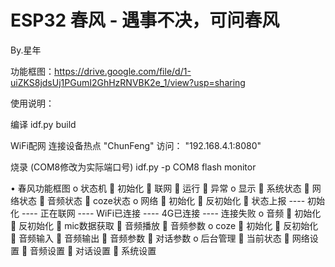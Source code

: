 <!--
 * @Author: xingnian j_xingnian@163.com
 * @Date: 2025-05-24 14:53:16
 * @LastEditors: 星年 && j_xingnian@163.com
 * @LastEditTime: 2025-05-29 20:47:07
 * @FilePath: \ESP32-ChunFeng\README.md
 * @Description: 
-->
# ESP32 春风 - 遇事不决，可问春风

By.星年

功能框图：https://drive.google.com/file/d/1-uiZKS8jdsUj1PGumI2GhHzRNVBK2e_1/view?usp=sharing

使用说明：

编译
idf.py build

WiFi配网
连接设备热点 "ChunFeng"
访问： "192.168.4.1:8080" 

烧录 (COM8修改为实际端口号)
idf.py -p COM8 flash monitor 





•	春风功能框图
o	状态机
	初始化
	联网
	运行
	异常
o	显示
	系统状态
	网络状态
	音频状态
	coze状态
o	网络
	初始化
	反初始化
	状态上报
----	初始化
----	正在联网
----	WiFi已连接
----	4G已连接
----	连接失败
o	音频
	初始化
	反初始化
	mic数据获取
	音频播放
	音频参数
o	coze
	初始化
	反初始化
	音频输入
	音频输出
	音频参数
	对话参数
o	后台管理
	当前状态
	网络设置
	音频设置
	对话设置
	系统设置


